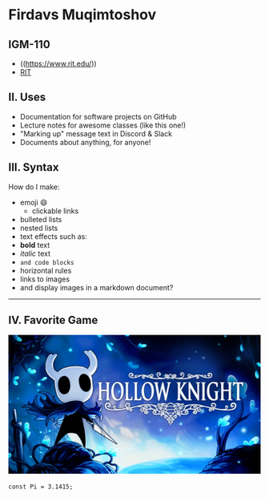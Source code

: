 # Firdavs Muqimtoshov

## IGM-110
- ((https://www.rit.edu/))
- [RIT]((https://www.rit.edu/))

## II. **Uses**
- Documentation for software projects on GitHub
- Lecture notes for awesome classes (like this one!)
- "Marking up" message text in Discord & Slack
- Documents about anything, for anyone!

## III. Syntax
How do I make:
- emoji :smile:
  - clickable links
- bulleted lists
- nested lists
- text effects such as:
- **bold** text
- *italic* text
- `and code blocks`
- horizontal rules
- links to images
- and display images in a markdown document?
---

## IV. Favorite Game
![Favorite Game](Screenshot2025-09-22205317.jpg)


 ```
 const Pi = 3.1415;
 ```
